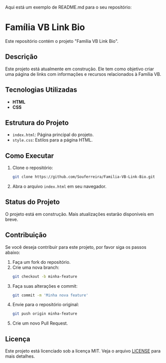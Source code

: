 Aqui está um exemplo de README.md para o seu repositório:

# Família VB Link Bio

Este repositório contém o projeto "Família VB Link Bio". 

## Descrição

Este projeto está atualmente em construção. Ele tem como objetivo criar uma página de links com informações e recursos relacionados à Família VB.

## Tecnologias Utilizadas

- **HTML**
- **CSS**

## Estrutura do Projeto

- `index.html`: Página principal do projeto.
- `style.css`: Estilos para a página HTML.
## Como Executar

1. Clone o repositório:
   ```bash
   git clone https://github.com/Souferreira/Familia-VB-Link-Bio.git
   ```
2. Abra o arquivo `index.html` em seu navegador.

## Status do Projeto

O projeto está em construção. Mais atualizações estarão disponíveis em breve.

## Contribuição

Se você deseja contribuir para este projeto, por favor siga os passos abaixo:

1. Faça um fork do repositório.
2. Crie uma nova branch:
   ```bash
   git checkout -b minha-feature
   ```
3. Faça suas alterações e commit:
   ```bash
   git commit -m 'Minha nova feature'
   ```
4. Envie para o repositório original:
   ```bash
   git push origin minha-feature
   ```
5. Crie um novo Pull Request.

## Licença

Este projeto está licenciado sob a licença MIT. Veja o arquivo [LICENSE](LICENSE) para mais detalhes.
```
